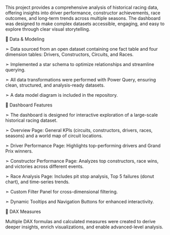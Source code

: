 This project provides a comprehensive analysis of historical racing data, offering insights into driver performance, constructor achievements, race outcomes, and long-term trends across multiple seasons. The dashboard was designed to make complex datasets accessible, engaging, and easy to explore through clear visual storytelling.


🔹 Data & Modeling

➣ Data sourced from an open dataset containing one fact table and four dimension tables: Drivers, Constructors, Circuits, and Races.

➣ Implemented a star schema to optimize relationships and streamline querying.

➣ All data transformations were performed with Power Query, ensuring clean, structured, and analysis-ready datasets.

➣ A data model diagram is included in the repository.


🔹 Dashboard Features

➣ The dashboard is designed for interactive exploration of a large-scale historical racing dataset.

➣ Overview Page: General KPIs (circuits, constructors, drivers, races, seasons) and a world map of circuit locations.

➣ Driver Performance Page: Highlights top-performing drivers and Grand Prix winners.

➣ Constructor Performance Page: Analyzes top constructors, race wins, and victories across different events.

➣ Race Analysis Page: Includes pit stop analysis, Top 5 failures (donut chart), and time-series trends.

➣ Custom Filter Panel for cross-dimensional filtering.

➣ Dynamic Tooltips and Navigation Buttons for enhanced interactivity.


🔹 DAX Measures

Multiple DAX formulas and calculated measures were created to derive deeper insights, enrich visualizations, and enable advanced-level analysis.
